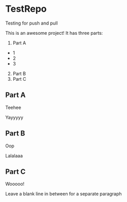 # TestRepo
Testing for push and pull

This is an awesome project! It has three parts:

1. Part A
- 1
- 2
- 3
2. Part B
3. Part C

## Part A

Teehee

Yayyyyy

## Part B

Oop

Lalalaaa

## Part C

Wooooo!

Leave a blank line in between for a separate paragraph
